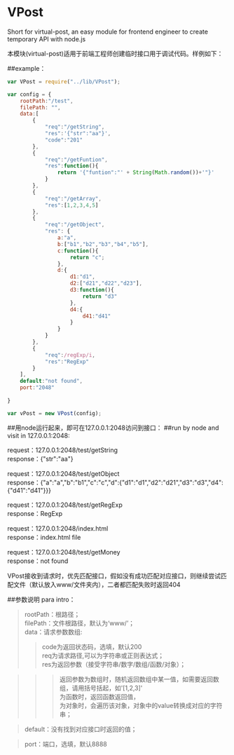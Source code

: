 # VPost

Short for virtual-post, an easy module for frontend engineer to create temporary API with node.js

本模块(virtual-post)适用于前端工程师创建临时接口用于调试代码。样例如下：

##example：
```javascript
var VPost = require("../lib/VPost");

var config = {
	rootPath:"/test",
	filePath: "",
	data:[
		{
			"req":"/getString",
			"res":'{"str":"aa"}',
			"code":"201"
		},
		{
			"req":"/getFuntion",
			"res":function(){
				return '{"funtion":"' + String(Math.random())+'"}' 
			}
		},
		{
			"req":"/getArray",
			"res":[1,2,3,4,5]
		},
		{
			"req":"/getObject",
			"res": {
				a:"a",
				b:["b1","b2","b3","b4","b5"],
				c:function(){
					return "c";
				},
				d:{
					d1:"d1",
					d2:["d21","d22","d23"],
					d3:function(){
						return "d3"
					},
					d4:{
						d41:"d41"
					}
				}
			}
		},
		{
			"req":/regExp/i,
			"res":"RegExp"
		}
	],
	default:"not found",
	port:"2048"
	
} 

var vPost = new VPost(config);
```

##用node运行起来，即可在127.0.0.1:2048访问到接口：
##run by node and visit in 127.0.0.1:2048:

request：127.0.0.1:2048/test/getString<br>
response：{"str":"aa"}

request：127.0.0.1:2048/test/getObject<br>
response：{"a":"a","b":"b1","c":"c","d":{"d1":"d1","d2":"d21","d3":"d3","d4":{"d41":"d41"}}}

request：127.0.0.1:2048/test/getRegExp<br>
response：RegExp

request：127.0.0.1:2048/index.html<br>
response：index.html file

request：127.0.0.1:2048/test/getMoney<br>
response：not found

VPost接收到请求时，优先匹配接口，假如没有成功匹配对应接口，则继续尝试匹配文件（默认放入www/文件夹内），二者都匹配失败时返回404

##参数说明 para intro：
 >rootPath：根路径；<br>
 >filePath：文件根路径，默认为‘www/’；<br>
 >data：请求参数数组:<br>
 >>code为返回状态码，选填，默认200<br>
 >>req为请求路径,可以为字符串或正则表达式；<br>
 >>res为返回参数（接受字符串/数字/数组/函数/对象）；<br>
 
 >>>返回参数为数组时，随机返回数组中某一值，如需要返回数组，请用括号括起，如'[1,2,3]'<br>
 >>>为函数时，返回函数返回值，<br>
 >>>为对象时，会遍历该对象，对象中的value转换成对应的字符串；<br>
 
  
 >default：没有找到对应接口时返回的值；<br>
  
 >port：端口，选填，默认8888<br>
